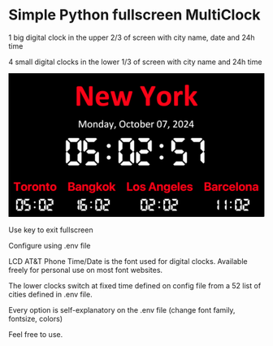 # Simple Python fullscreen MultiClock

1 big digital clock in the upper 2/3 of screen with city name, date and 24h time

4 small digital clocks in the lower 1/3 of screen with city name and 24h time

![Alt text](/screenshots/example1.png?raw=true "Screenshot")

Use <ESC> key to exit fullscreen

Configure using .env file

LCD AT&T Phone Time/Date is the font used for digital clocks. Available freely for personal use on most font websites.

The lower clocks switch at fixed time defined on config file from a 52 list of cities defined in .env file.

Every option is self-explanatory on the .env file (change font family, fontsize, colors)

Feel free to use.